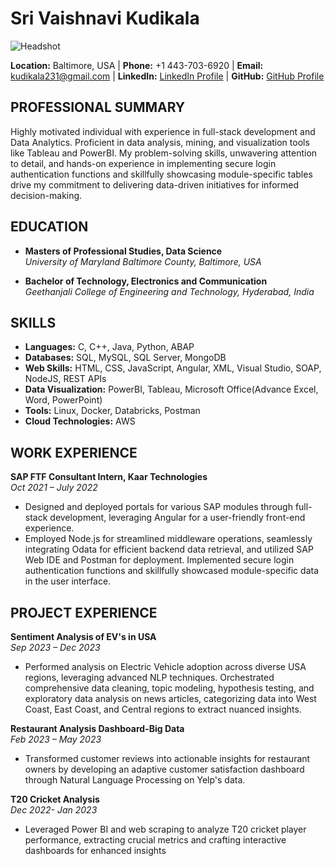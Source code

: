 # Sri Vaishnavi Kudikala
![Headshot](URL)


**Location:** Baltimore, USA | **Phone:** +1 443-703-6920 | **Email:** kudikala231@gmail.com | **LinkedIn:** [LinkedIn Profile](LinkedIn_Link_Here) | **GitHub:** [GitHub Profile](GitHub_Link_Here)

## PROFESSIONAL SUMMARY
Highly motivated individual with experience in full-stack development and Data Analytics. Proficient in data analysis, mining, and visualization tools like Tableau and PowerBI. My problem-solving skills, unwavering attention to detail, and hands-on experience in implementing secure login authentication functions and skillfully showcasing module-specific tables drive my commitment to delivering data-driven initiatives for informed decision-making.

## EDUCATION
- **Masters of Professional Studies, Data Science**  
  *University of Maryland Baltimore County, Baltimore, USA*  

- **Bachelor of Technology, Electronics and Communication**  
  *Geethanjali College of Engineering and Technology, Hyderabad, India*  

## SKILLS
- **Languages:** C, C++, Java, Python, ABAP  
- **Databases:** SQL, MySQL, SQL Server, MongoDB  
- **Web Skills:** HTML, CSS, JavaScript, Angular, XML, Visual Studio, SOAP, NodeJS, REST APIs  
- **Data Visualization:** PowerBI, Tableau, Microsoft Office(Advance Excel, Word, PowerPoint)  
- **Tools:** Linux, Docker, Databricks, Postman  
- **Cloud Technologies:** AWS  

## WORK EXPERIENCE
**SAP FTF Consultant Intern, Kaar Technologies**  
*Oct 2021 – July 2022*  
- Designed and deployed portals for various SAP modules through full-stack development, leveraging Angular for a user-friendly front-end experience.
- Employed Node.js for streamlined middleware operations, seamlessly integrating Odata for efficient backend data retrieval, and utilized SAP Web IDE and Postman for deployment. Implemented secure login authentication functions and skillfully showcased module-specific data in the user interface.

## PROJECT EXPERIENCE
**Sentiment Analysis of EV's in USA**  
*Sep 2023 – Dec 2023*  
- Performed analysis on Electric Vehicle adoption across diverse USA regions, leveraging advanced NLP techniques. Orchestrated comprehensive data cleaning, topic modeling, hypothesis testing, and exploratory data analysis on news articles, categorizing data into West Coast, East Coast, and Central regions to extract nuanced insights.

**Restaurant Analysis Dashboard-Big Data**  
*Feb 2023 – May 2023*  
- Transformed customer reviews into actionable insights for restaurant owners by developing an adaptive customer satisfaction dashboard through Natural Language Processing on Yelp's data.

**T20 Cricket Analysis**  
*Dec 2022- Jan 2023*  
- Leveraged Power BI and web scraping to analyze T20 cricket player performance, extracting crucial metrics and crafting interactive dashboards for enhanced insights

